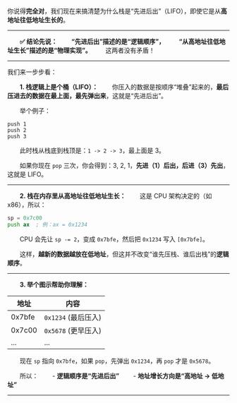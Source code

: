 你说得**完全对**，我们现在来搞清楚为什么栈是“先进后出”（LIFO），即使它是从**高地址往低地址生长的**。

---

  **✅ 结论先说：**
  **“先进后出”描述的是“逻辑顺序”，**
  **“从高地址往低地址生长”描述的是“物理实现”。**
  这两者没有矛盾！

---

我们来一步步看：

  **1. 栈逻辑上是个桶（LIFO）：**
  你压入的数据是按顺序“堆叠”起来的，**最后压进去的数据在最上面，最先弹出来**，这就是“先进后出”。

  举个例子：

```text
push 1
push 2
push 3
```

  此时栈从栈底到栈顶是：`1 -> 2 -> 3`，最上面是 3。

  如果你现在 `pop` 三次，你会得到：3, 2, 1，**先进（1）后出，后进（3）先出**，这就是 LIFO。

---

  **2. 栈在内存里从高地址往低地址生长：**
  这是 CPU 架构决定的（如 x86），所以：

```asm
sp = 0x7c00
push ax  ; 例：ax = 0x1234
```

  CPU 会先让 `sp -= 2`，变成 `0x7bfe`，然后把 `0x1234` 写入 `[0x7bfe]`。

  这样，**越新的数据越放在低地址**，但这并不改变“谁先压栈、谁后出栈”的**逻辑顺序**。

---

  **3. 举个图示帮助你理解：**

| 地址   | 内容                |
| ------ | ------------------- |
| 0x7bfe | `0x1234` (最后压入) |
| 0x7c00 | `0x5678` (更早压入) |
| ...    | ...                 |

  现在 `sp` 指向 `0x7bfe`，如果 `pop`，先弹出 `0x1234`，再 `pop` 才是 `0x5678`。

  所以：
  - **逻辑顺序是“先进后出”**
  - **地址增长方向是“高地址 → 低地址”**

---

